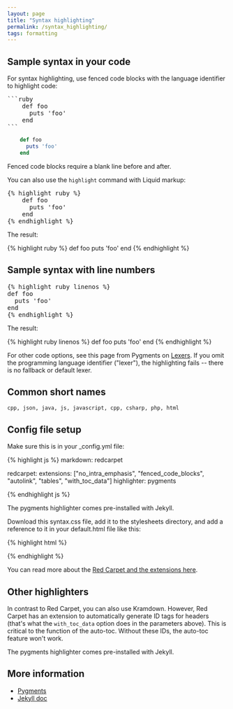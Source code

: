```yaml
---
layout: page
title: "Syntax highlighting"
permalink: /syntax_highlighting/
tags: formatting
---
```



## Sample syntax in your code

For syntax highlighting, use fenced code blocks with the language identifier to highlight code:

<pre>
```ruby
    def foo
      puts 'foo'
    end
```
</pre>


```ruby
    def foo
      puts 'foo'
    end
```

Fenced code blocks require a blank line before and after.

You can also use the `highlight` command with Liquid markup:

<pre>
&#123;% highlight ruby %&#125;
    def foo
      puts 'foo'
    end
&#123;% endhighlight %&#125;
</pre>

The result:

{% highlight ruby %}
    def foo
      puts 'foo'
    end
{% endhighlight %}

## Sample syntax with line numbers

<pre>
&#123;% highlight ruby linenos %&#125;
def foo
  puts 'foo'
end
&#123;% endhighlight %&#125;
</pre>

The result:

{% highlight ruby linenos %}
def foo
  puts 'foo'
end
{% endhighlight %}


For other code options, see this page from Pygments on [Lexers](http://pygments.org/docs/lexers/). If you omit the programming language identifier ("lexer"), the highlighting fails -- there is no fallback or default lexer.

## Common short names

```
cpp, json, java, js, javascript, cpp, csharp, php, html
```


## Config file setup

Make sure this is in your _config.yml file:

{% highlight js %}
markdown: redcarpet

redcarpet:
  extensions: ["no_intra_emphasis", "fenced_code_blocks", "autolink", "tables", "with_toc_data"]
highlighter: pygments

{% endhighlight js %}

The pygments highlighter comes pre-installed with Jekyll.

Download this syntax.css file, add it to the stylesheets directory, and add a reference to it in your default.html file like this:

{% highlight html %}
 <link rel="stylesheet" href="{{ "/stylesheets/syntax.css" | prepend:site.baseurl }}">
{% endhighlight %}

You can read more about the [Red Carpet and the extensions here](https://github.com/vmg/redcarpet).

## Other highlighters

In contrast to Red Carpet, you can also use Kramdown. However, Red Carpet has an extension to automatically generate ID tags for headers (that's what the `with_toc_data` option does in the parameters above). This is critical to the function of the auto-toc. Without these IDs, the auto-toc feature won't work.

The pygments highlighter comes pre-installed with Jekyll.


## More information

* [Pygments](http://pygments.org/)
* [Jekyll doc](http://jekyllrb.com/docs/templates/#code-snippet-highlighting)

